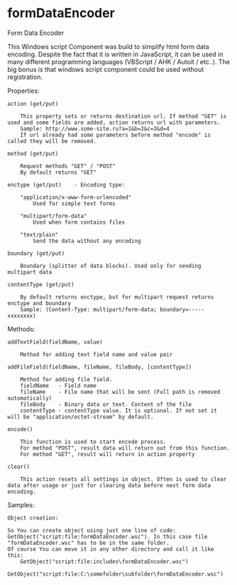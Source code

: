 # formDataEncoder
Form Data Encoder

This Windows script Component was build to simplify html form data encoding. Despite the fact that it is written in JavaScript, it can be used in many different programming languages (VBScript / AHK / Autoit / etc..). 
The big bonus is that windows script component could be used without registration. 

Properties:

	action (get/put)	 
	
		This property sets or returns destination url. If method "GET" is used and some fields are added, action returns url with parameters. 
		Sample: http://www.some-site.ru?a=1&b=2&c=3&d=4
		If url already had some parameters before method "encode" is called they will be removed.

	method (get/put)
		
		Request methods "GET" / "POST"
		By default returns "GET"
	
	enctype (get/put)	 - Encoding type:
		
		"application/x-www-form-urlencoded"
			Used for simple text forms

		"multipart/form-data"
			Used when form contains files

		"text/plain"
			Send the data without any encoding

	boundary (get/put)
		
		Boundary (splitter of data blocks). Used only for sending multipart data

	contentType (get/put)
		
		By default returns enctype, but for multipart request returns enctype and boundary
		Sample: (Content-Type: multipart/form-data; boundary=-----xxxxxxxx)

Methods:

	addTextField(fieldName, value)
		
		Method for adding text field name and value pair

	addFileField(fieldName, fileName, fileBody, [contentType])
		
		Method for adding file field.
		fieldName	- Field name
		fileName	- File name that will be sent (Full path is removed automatically)
		fileBody	- Binary data or text. Content of the file
		contentType - contentType value. It is optional. If not set it will be "application/octet-stream" by default.

	encode()
		
		This function is used to start encode process. 
		For method "POST", result data will return out from this function.
		For method "GET", result will return in action property
		
	clear() 
		
		This action resets all settings in object. Often is used to clear data after usage or just for clearing data before next form data encoding.


Samples:

	Object creation:
	
	So You can create object using just one line of code: GetObject("script:file:formDataEncoder.wsc"). In this case file "formDataEncoder.wsc" has to be in the same folder.
	Of course You can move it in any other directory and call it like this: 
		GetObject("script:file:includes\formDataEncoder.wsc")
		GetObject("script:file:C:\somefolder\subfolder\formDataEncoder.wsc")
